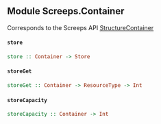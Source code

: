 ## Module Screeps.Container

Corresponds to the Screeps API [StructureContainer](http://support.screeps.com/hc/en-us/articles/208435885-StructureContainer)

#### `store`

``` purescript
store :: Container -> Store
```

#### `storeGet`

``` purescript
storeGet :: Container -> ResourceType -> Int
```

#### `storeCapacity`

``` purescript
storeCapacity :: Container -> Int
```


